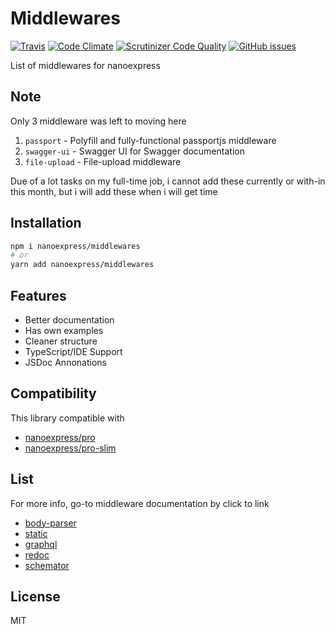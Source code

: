 # Middlewares

[![Travis](https://img.shields.io/travis/nanoexpress/middlewares.svg)](https://github.com/nanoexpress/middlewares)
[![Code Climate](https://codeclimate.com/github/nanoexpress/middlewares/badges/gpa.svg)](https://codeclimate.com/github/nanoexpress/middlewares)
[![Scrutinizer Code Quality](https://scrutinizer-ci.com/g/nanoexpress/middlewares/badges/quality-score.png?b=master)](https://scrutinizer-ci.com/g/nanoexpress/middlewares/?branch=master)
[![GitHub issues](https://img.shields.io/github/issues/nanoexpress/middlewares.svg)](https://github.com/nanoexpress/middlewares/issues)

List of middlewares for nanoexpress

## Note

Only 3 middleware was left to moving here

1. `passport` - Polyfill and fully-functional passportjs middleware
2. `swagger-ui` - Swagger UI for Swagger documentation
3. `file-upload` - File-upload middleware

Due of a lot tasks on my full-time job, i cannot add these currently or with-in this month, but i will add these when i will get time

## Installation

```bash
npm i nanoexpress/middlewares
# or
yarn add nanoexpress/middlewares
```

## Features

- Better documentation
- Has own examples
- Cleaner structure
- TypeScript/IDE Support
- JSDoc Annonations

## Compatibility

This library compatible with

- [nanoexpress/pro](https://github.com/nanoexpress/pro)
- [nanoexpress/pro-slim](https://github.com/nanoexpress/pro-slim)

## List

For more info, go-to middleware documentation by click to link

- [body-parser](./body-parser)
- [static](./static)
- [graphql](./graphql)
- [redoc](./redoc)
- [schemator](./schemator)

## License

MIT
